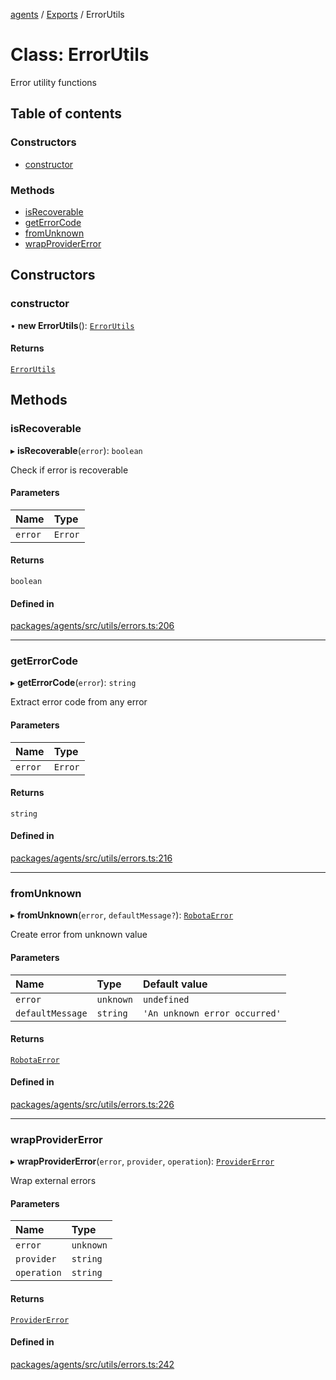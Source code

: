 <!-- 
 ⚠️  AUTO-GENERATED FILE - DO NOT EDIT MANUALLY
 This file is automatically generated by scripts/docs-generator.js
 To make changes, edit the source TypeScript files or update the generator script
-->

[agents](../../) / [Exports](../modules) / ErrorUtils

# Class: ErrorUtils

Error utility functions

## Table of contents

### Constructors

- [constructor](ErrorUtils#constructor)

### Methods

- [isRecoverable](ErrorUtils#isrecoverable)
- [getErrorCode](ErrorUtils#geterrorcode)
- [fromUnknown](ErrorUtils#fromunknown)
- [wrapProviderError](ErrorUtils#wrapprovidererror)

## Constructors

### constructor

• **new ErrorUtils**(): [`ErrorUtils`](ErrorUtils)

#### Returns

[`ErrorUtils`](ErrorUtils)

## Methods

### isRecoverable

▸ **isRecoverable**(`error`): `boolean`

Check if error is recoverable

#### Parameters

| Name | Type |
| :------ | :------ |
| `error` | `Error` |

#### Returns

`boolean`

#### Defined in

[packages/agents/src/utils/errors.ts:206](https://github.com/woojubb/robota/blob/1b62bb02b890c71ae884378577a1521b0f8628be/packages/agents/src/utils/errors.ts#L206)

___

### getErrorCode

▸ **getErrorCode**(`error`): `string`

Extract error code from any error

#### Parameters

| Name | Type |
| :------ | :------ |
| `error` | `Error` |

#### Returns

`string`

#### Defined in

[packages/agents/src/utils/errors.ts:216](https://github.com/woojubb/robota/blob/1b62bb02b890c71ae884378577a1521b0f8628be/packages/agents/src/utils/errors.ts#L216)

___

### fromUnknown

▸ **fromUnknown**(`error`, `defaultMessage?`): [`RobotaError`](RobotaError)

Create error from unknown value

#### Parameters

| Name | Type | Default value |
| :------ | :------ | :------ |
| `error` | `unknown` | `undefined` |
| `defaultMessage` | `string` | `'An unknown error occurred'` |

#### Returns

[`RobotaError`](RobotaError)

#### Defined in

[packages/agents/src/utils/errors.ts:226](https://github.com/woojubb/robota/blob/1b62bb02b890c71ae884378577a1521b0f8628be/packages/agents/src/utils/errors.ts#L226)

___

### wrapProviderError

▸ **wrapProviderError**(`error`, `provider`, `operation`): [`ProviderError`](ProviderError)

Wrap external errors

#### Parameters

| Name | Type |
| :------ | :------ |
| `error` | `unknown` |
| `provider` | `string` |
| `operation` | `string` |

#### Returns

[`ProviderError`](ProviderError)

#### Defined in

[packages/agents/src/utils/errors.ts:242](https://github.com/woojubb/robota/blob/1b62bb02b890c71ae884378577a1521b0f8628be/packages/agents/src/utils/errors.ts#L242)
